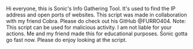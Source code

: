 Hi everyone, this is Sonic's Info Gathering Tool. It's used to find the IP address and open ports of websites. 
This script was made in collaboration with my friend Cobra. Please do check out his GitHub @FURRO404. 
Note: This script can be used for malicious activity. I am not liable for your actions. Me and my friend made this for educational purposes. 
Sonic gotta go fast now. Please do enjoy looking at the script. 